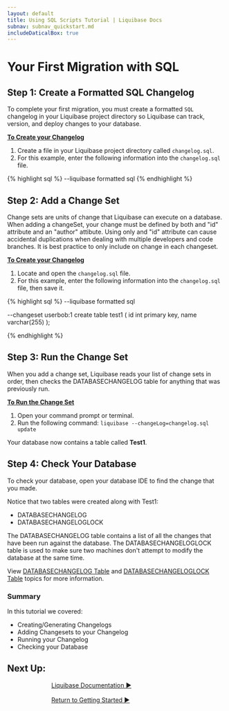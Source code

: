 ```yaml
---
layout: default
title: Using SQL Scripts Tutorial | Liquibase Docs
subnav: subnav_quickstart.md
includeDaticalBox: true
---
```

# Your First Migration with SQL

## Step 1: Create a Formatted SQL Changelog

To complete your first migration, you must create a formatted `SQL` changelog in your Liquibase project directory so Liquibase can track, version, and deploy changes to your database.

**<u>To Create your Changelog</u>**
1. Create a file in your Liquibase project directory called `changelog.sql`.
2. For this example, enter the following information into the `changelog.sql` file.

{% highlight sql %}
--liquibase formatted sql
{% endhighlight %}

## Step 2: Add a Change Set
Change sets are units of change that Liquibase can execute on a database. When adding a changeSet, your change must be defined by both and "id" attribute and an "author" attibute. Using only and "id" attribute can cause accidental duplications when dealing with multiple developers and code branches. It is best practice to only include on change in each changeset.

**<u>To Create your Changelog</u>**
1. Locate and open the `changelog.sql` file.
2. For this example, enter the following information into the `changelog.sql` file, then save it.

{% highlight sql %}
--liquibase formatted sql

--changeset userbob:1
create table test1 (
id int primary key,
name varchar(255)
);

{% endhighlight %}

## Step 3: Run the Change Set

When you add a change set, Liquibase reads your list of change sets in order, then checks the DATABASECHANGELOG table for anything that was previously run.

**<u>To Run the Change Set</u>**
1. Open your command prompt or terminal.
2. Run the following command: `liquibase --changeLog=changelog.sql update`

Your database now contains a table called **Test1**.

## Step 4: Check Your Database
To check your database, open your database IDE to find the change that you made.

Notice that two tables were created along with Test1: 
- DATABASECHANGELOG
- DATABASECHANGELOGLOCK

The DATABASECHANGELOG table contains a list of all the changes that 
have been run against the database. The DATABASECHANGELOGLOCK table is used to make sure two machines don't attempt to modify the database at the same time.

View [DATABASECHANGELOG Table](/documentation/databasechangelog_table.html) and [DATABASECHANGELOGLOCK Table](/documentation/databasechangeloglock_table.html) topics for more information.

### Summary
In this tutorial we covered:
- Creating/Generating Changelogs
- Adding Changesets to your Changelog
- Running your Changelog
- Checking your Database

## **Next Up:** 

<div class="cta-container" style="margin-left: auto; margin-right: auto; width: 300px; height: 50px">
<div class="cta cta--block"><a href="/documentation/index.html">Liquibase Documentation ►</a></div>
<br>
<div class="cta cta--block"><a href="/quickstart.html">Return to Getting Started ►</a></div>
</div>
